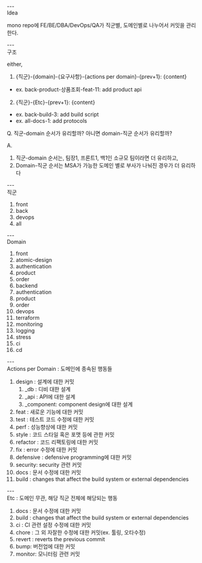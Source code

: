 ---\
Idea

mono repo에 FE/BE/DBA/DevOps/QA가 직군별, 도메인별로 나누어서 커밋을 관리한다.

---\
구조

either,
1. {직군}-{domain}-{요구사항}-{actions per domain}-{prev+1}: {content}
  - ex. back-product-상품조회-feat-11: add product api
2. {직군}-{Etc}-{prev+1}: {content}
  - ex. back-build-3: add build script
  - ex. all-docs-1: add protocols

Q. 직군-domain 순서가 유리할까? 아니면 domain-직군 순서가 유리할까?

A. 
1. 직군-domain 순서는, 팀장1, 프론트1, 백1인 소규모 팀이라면 더 유리하고, 
2. Domain-직군 순서는 MSA가 가능한 도메인 별로 부사가 나눠진 경우가 더 유리하다


---\
직군

1. front
2. back
3. devops
4. all

---\
Domain

1. front
  1. atomic-design
  2. authentication
  3. product
  4. order
2. backend
  1. authentication
  2. product
  3. order
3. devops
  1. terraform
  2. monitoring
  3. logging
  4. stress
  5. ci
  6. cd


---\
Actions per Domain
: 도메인에 종속된 행동들

1. design : 설계에 대한 커밋
   1. _db : 디비 대한 설계
   2. _api : API에 대한 설계
   3. _component: component design에 대한 설계
2. feat : 새로운 기능에 대한 커밋
3. test : 테스트 코드 수정에 대한 커밋
4. perf : 성능향상에 대한 커밋
5. style : 코드 스타일 혹은 포맷 등에 관한 커밋
6. refactor : 코드 리팩토링에 대한 커밋
7. fix : error 수정에 대한 커밋
8. defensive : defensive programming에 대한 커밋
9. security: security 관련 커밋
10. docs : 문서 수정에 대한 커밋
11. build : changes that affect the build system or external dependencies

---\
Etc
: 도메인 무관, 해당 직군 전체에 해당되는 행동

1. docs : 문서 수정에 대한 커밋
2. build : changes that affect the build system or external dependencies
3. ci : CI 관련 설정 수정에 대한 커밋
4. chore : 그 외 자잘한 수정에 대한 커밋(ex. 툴링, 오타수정)
5. revert : reverts the previous commit
6. bump: 버전업에 대한 커밋
7. monitor: 모니터링 관련 커밋